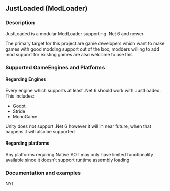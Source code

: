 ## JustLoaded (ModLoader)

### Description
JustLoaded is a modular ModLoader supporting .Net 6 and newer 

The primary target for this project are game developers which want to make games with good modding support out of the box, modders willing to add mod support for existing games are also welcome to use this

### Supported GameEngines and Platforms
#### Regarding Engines
Every engine which supports at least .Net 6 should work with JustLoaded. This includes:
- Godot
- Stride
- MonoGame

Unity does not support .Net 6 however it will in near future, when that happens it will also be supported

#### Regarding platforms
Any platforms requiring Native AOT may only have limited functionality available since it doesn't support runtime assembly loading

### Documentation and examples
NYI